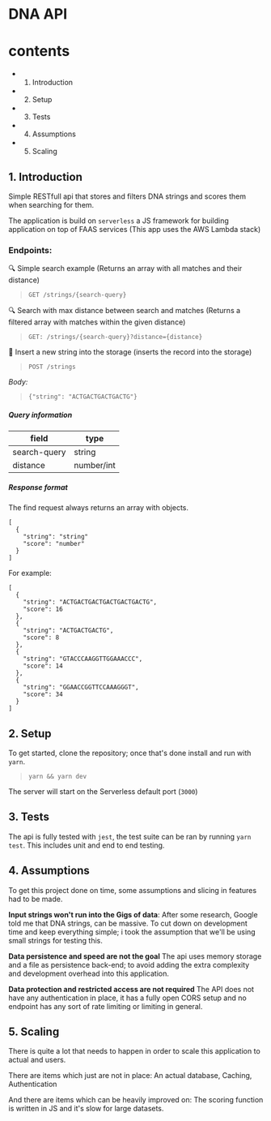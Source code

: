 # DNA API

# contents

- 1.  Introduction
- 2.  Setup
- 3.  Tests
- 4.  Assumptions
- 5.  Scaling

## 1. Introduction

Simple RESTfull api that stores and filters DNA strings and scores them when searching for them.

The application is build on `serverless` a JS framework for building application on top of FAAS services (This app uses the AWS Lambda stack)

### Endpoints:

🔍 Simple search example (Returns an array with all matches and their distance)

> `GET /strings/{search-query}`

🔍 Search with max distance between search and matches (Returns a filtered array with matches within the given distance)

> `GET: /strings/{search-query}?distance={distance}`

🥪 Insert a new string into the storage (inserts the record into the storage)

> `POST /strings`

_Body:_

> `{"string": "ACTGACTGACTGACTG"}`

##### Query information

| field        | type       |
| ------------ | ---------- |
| search-query | string     |
| distance     | number/int |

##### Response format

The find request always returns an array with objects.

```
[
  {
    "string": "string"
    "score": "number"
  }
]
```

For example:

```
[
  {
    "string": "ACTGACTGACTGACTGACTGACTG",
    "score": 16
  },
  {
    "string": "ACTGACTGACTG",
    "score": 8
  },
  {
    "string": "GTACCCAAGGTTGGAAACCC",
    "score": 14
  },
  {
    "string": "GGAACCGGTTCCAAAGGGT",
    "score": 34
  }
]
```

## 2. Setup

To get started, clone the repository; once that's done install and run with `yarn`.

> `yarn && yarn dev`

The server will start on the Serverless default port (`3000`)

## 3. Tests

The api is fully tested with `jest`, the test suite can be ran by running `yarn test`. This includes unit and end to end testing.

## 4. Assumptions

To get this project done on time, some assumptions and slicing in features had to be made.

**Input strings won't run into the Gigs of data**: After some research, Google told me that DNA strings, can be massive. To cut down on development time and keep everything simple; i took the assumption that we'll be using small strings for testing this.

**Data persistence and speed are not the goal** The api uses memory storage and a file as persistence back-end; to avoid adding the extra complexity and development overhead into this application.

**Data protection and restricted access are not required** The API does not have any authentication in place, it has a fully open CORS setup and no endpoint has any sort of rate limiting or limiting in general.

## 5. Scaling

There is quite a lot that needs to happen in order to scale this application to actual and users.

There are items which just are not in place:
An actual database, Caching, Authentication

And there are items which can be heavily improved on:
The scoring function is written in JS and it's slow for large datasets.
